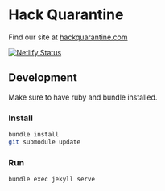 # Hack Quarantine

Find our site at [hackquarantine.com](https://hackquarantine.com)

[![Netlify Status](https://api.netlify.com/api/v1/badges/935547aa-86c5-490c-bf7c-90876f4bee0f/deploy-status)](https://app.netlify.com/sites/hackquarantine/deploys)

## Development

Make sure to have ruby and bundle installed.

### Install
```bash
bundle install
git submodule update
```

### Run

```bash
bundle exec jekyll serve
```
